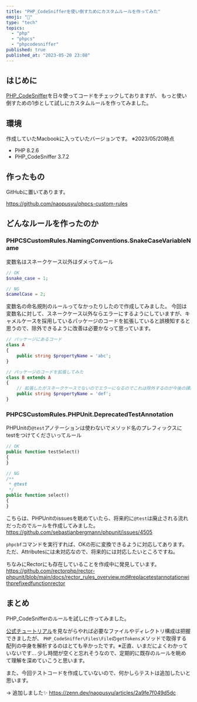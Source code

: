 ```yaml
---
title: "PHP_CodeSnifferを使い倒すためにカスタムルールを作ってみた"
emoji: "🐥"
type: "tech"
topics:
  - "php"
  - "phpcs"
  - "phpcodesniffer"
published: true
published_at: "2023-05-20 23:08"
---
```


## はじめに

[PHP_CodeSniffer](https://github.com/squizlabs/PHP_CodeSniffer)を日々使ってコードをチェックしておりますが、
もっと使い倒すための1歩として試しにカスタムルールを作ってみました。

## 環境

作成していたMacbookに入っていたバージョンです。
※2023/05/20時点

- PHP 8.2.6
- PHP_CodeSniffer 3.7.2

## 作ったもの

GitHubに置いてあります。

https://github.com/naopusyu/phpcs-custom-rules

## どんなルールを作ったのか

### PHPCSCustomRules.NamingConventions.SnakeCaseVariableName

変数名はスネークケース以外はダメってルール

```php
// OK
$snake_case = 1;

// NG
$camelCase = 2;
```

変数名の命名規則のルールってなかったりしたので作成してみました。
今回は変数名に対して、スネークケース以外ならエラーにするようにしていますが、キャメルケースを採用しているパッケージのコードを拡張していると誤検知すると思うので、除外できるように改善は必要かなって思っています。

```php
// パッケージにあるコード
class A 
{
    public string $propertyName = 'abc';
}

// パッケージのコードを拡張してみた
class B extends A
{
    // 拡張したがスネークケースでないのでエラーになるのでこれは除外するのが今後の課題
    public string $propertyName = 'def';
}
```

### PHPCSCustomRules.PHPUnit.DeprecatedTestAnnotation

PHPUnitの`@test`アノテーションは使わないでメソッド名のプレフィックスにtestをつけてくださいってルール

```php
// OK
public function testSelect()
{
}

// NG
/**
 * @test
 */
public function select()
{
}
```

こちらは、PHPUnitのissuesを眺めていたら、将来的に`@test`は廃止される流れだったのでルールを作成してみました。
https://github.com/sebastianbergmann/phpunit/issues/4505

`phpcbf`コマンドを実行すれば、OKの形に変換できるように対応してあります。
ただ、Attributesには未対応なので、将来的には対応したいところですね。

ちなみにRectorにも存在していることを作成中に発見しています。
https://github.com/rectorphp/rector-phpunit/blob/main/docs/rector_rules_overview.md#replacetestannotationwithprefixedfunctionrector

## まとめ

PHP_CodeSnifferのルールを試しに作ってみました。

[公式チュートリアル](https://github.com/squizlabs/PHP_CodeSniffer/wiki/Coding-Standard-Tutorial)を見ながらやれば必要なファイルやディレクトリ構成は把握できましたが、
`PHP_CodeSniffer\Files\File`の`getTokens`メソッドで取得する配列の中身を解析するのはとても辛かったです。※正直、いまだによくわかっていないです...
少し時間が空くと忘れそうなので、定期的に既存のルールを眺めて理解を深めていこうと思います。

また、今回テストコードを作成していないので、何かしらテストは追加したいと思います。

→ 追加しました✨
https://zenn.dev/naopusyu/articles/2a9fe7f049d5dc

